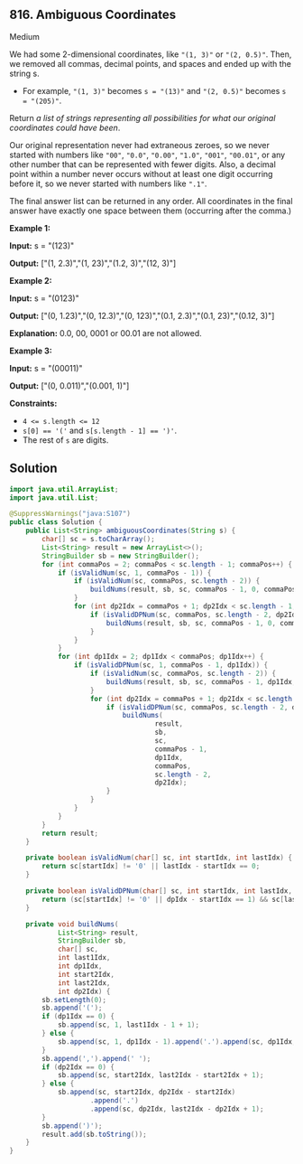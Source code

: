 ## 816\. Ambiguous Coordinates

Medium

We had some 2-dimensional coordinates, like `"(1, 3)"` or `"(2, 0.5)"`. Then, we removed all commas, decimal points, and spaces and ended up with the string s.

*   For example, `"(1, 3)"` becomes `s = "(13)"` and `"(2, 0.5)"` becomes `s = "(205)"`.

Return _a list of strings representing all possibilities for what our original coordinates could have been_.

Our original representation never had extraneous zeroes, so we never started with numbers like `"00"`, `"0.0"`, `"0.00"`, `"1.0"`, `"001"`, `"00.01"`, or any other number that can be represented with fewer digits. Also, a decimal point within a number never occurs without at least one digit occurring before it, so we never started with numbers like `".1"`.

The final answer list can be returned in any order. All coordinates in the final answer have exactly one space between them (occurring after the comma.)

**Example 1:**

**Input:** s = "(123)"

**Output:** ["(1, 2.3)","(1, 23)","(1.2, 3)","(12, 3)"]

**Example 2:**

**Input:** s = "(0123)"

**Output:** ["(0, 1.23)","(0, 12.3)","(0, 123)","(0.1, 2.3)","(0.1, 23)","(0.12, 3)"]

**Explanation:** 0.0, 00, 0001 or 00.01 are not allowed.

**Example 3:**

**Input:** s = "(00011)"

**Output:** ["(0, 0.011)","(0.001, 1)"]

**Constraints:**

*   `4 <= s.length <= 12`
*   `s[0] == '('` and `s[s.length - 1] == ')'`.
*   The rest of `s` are digits.

## Solution

```java
import java.util.ArrayList;
import java.util.List;

@SuppressWarnings("java:S107")
public class Solution {
    public List<String> ambiguousCoordinates(String s) {
        char[] sc = s.toCharArray();
        List<String> result = new ArrayList<>();
        StringBuilder sb = new StringBuilder();
        for (int commaPos = 2; commaPos < sc.length - 1; commaPos++) {
            if (isValidNum(sc, 1, commaPos - 1)) {
                if (isValidNum(sc, commaPos, sc.length - 2)) {
                    buildNums(result, sb, sc, commaPos - 1, 0, commaPos, sc.length - 2, 0);
                }
                for (int dp2Idx = commaPos + 1; dp2Idx < sc.length - 1; dp2Idx++) {
                    if (isValidDPNum(sc, commaPos, sc.length - 2, dp2Idx)) {
                        buildNums(result, sb, sc, commaPos - 1, 0, commaPos, sc.length - 2, dp2Idx);
                    }
                }
            }
            for (int dp1Idx = 2; dp1Idx < commaPos; dp1Idx++) {
                if (isValidDPNum(sc, 1, commaPos - 1, dp1Idx)) {
                    if (isValidNum(sc, commaPos, sc.length - 2)) {
                        buildNums(result, sb, sc, commaPos - 1, dp1Idx, commaPos, sc.length - 2, 0);
                    }
                    for (int dp2Idx = commaPos + 1; dp2Idx < sc.length - 1; dp2Idx++) {
                        if (isValidDPNum(sc, commaPos, sc.length - 2, dp2Idx)) {
                            buildNums(
                                    result,
                                    sb,
                                    sc,
                                    commaPos - 1,
                                    dp1Idx,
                                    commaPos,
                                    sc.length - 2,
                                    dp2Idx);
                        }
                    }
                }
            }
        }
        return result;
    }

    private boolean isValidNum(char[] sc, int startIdx, int lastIdx) {
        return sc[startIdx] != '0' || lastIdx - startIdx == 0;
    }

    private boolean isValidDPNum(char[] sc, int startIdx, int lastIdx, int dpIdx) {
        return (sc[startIdx] != '0' || dpIdx - startIdx == 1) && sc[lastIdx] != '0';
    }

    private void buildNums(
            List<String> result,
            StringBuilder sb,
            char[] sc,
            int last1Idx,
            int dp1Idx,
            int start2Idx,
            int last2Idx,
            int dp2Idx) {
        sb.setLength(0);
        sb.append('(');
        if (dp1Idx == 0) {
            sb.append(sc, 1, last1Idx - 1 + 1);
        } else {
            sb.append(sc, 1, dp1Idx - 1).append('.').append(sc, dp1Idx, last1Idx - dp1Idx + 1);
        }
        sb.append(',').append(' ');
        if (dp2Idx == 0) {
            sb.append(sc, start2Idx, last2Idx - start2Idx + 1);
        } else {
            sb.append(sc, start2Idx, dp2Idx - start2Idx)
                    .append('.')
                    .append(sc, dp2Idx, last2Idx - dp2Idx + 1);
        }
        sb.append(')');
        result.add(sb.toString());
    }
}
```
